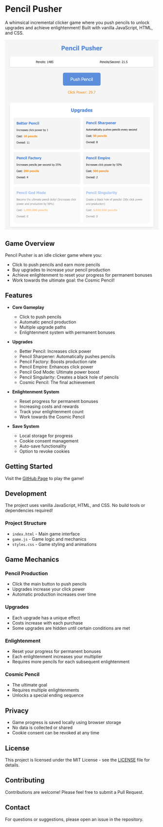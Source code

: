 # Pencil Pusher

A whimsical incremental clicker game where you push pencils to unlock upgrades and achieve enlightenment! Built with vanilla JavaScript, HTML, and CSS.

![Game Screenshot](screenshot.png)

## Game Overview

Pencil Pusher is an idle clicker game where you:
- Click to push pencils and earn more pencils
- Buy upgrades to increase your pencil production
- Achieve enlightenment to reset your progress for permanent bonuses
- Work towards the ultimate goal: the Cosmic Pencil!

## Features

- **Core Gameplay**
  - Click to push pencils
  - Automatic pencil production
  - Multiple upgrade paths
  - Enlightenment system with permanent bonuses

- **Upgrades**
  - Better Pencil: Increases click power
  - Pencil Sharpener: Automatically pushes pencils
  - Pencil Factory: Boosts production rate
  - Pencil Empire: Enhances click power
  - Pencil God Mode: Ultimate power boost
  - Pencil Singularity: Creates a black hole of pencils
  - Cosmic Pencil: The final achievement

- **Enlightenment System**
  - Reset progress for permanent bonuses
  - Increasing costs and rewards
  - Track your enlightenment count
  - Work towards the Cosmic Pencil

- **Save System**
  - Local storage for progress
  - Cookie consent management
  - Auto-save functionality
  - Option to revoke cookies

## Getting Started

Visit the [GitHub Page](https://welbornt.github.io/pencil-pusher/) to play the game!

## Development

The project uses vanilla JavaScript, HTML, and CSS. No build tools or dependencies required!

### Project Structure
- `index.html` - Main game interface
- `game.js` - Game logic and mechanics
- `styles.css` - Game styling and animations

## Game Mechanics

### Pencil Production
- Click the main button to push pencils
- Upgrades increase your click power
- Automatic production increases over time

### Upgrades
- Each upgrade has a unique effect
- Costs increase with each purchase
- Some upgrades are hidden until certain conditions are met

### Enlightenment
- Reset your progress for permanent bonuses
- Each enlightenment increases your multiplier
- Requires more pencils for each subsequent enlightenment

### Cosmic Pencil
- The ultimate goal
- Requires multiple enlightenments
- Unlocks a special ending sequence

## Privacy

- Game progress is saved locally using browser storage
- No data is collected or shared
- Cookie consent can be revoked at any time

## License

This project is licensed under the MIT License - see the [LICENSE](LICENSE) file for details.

## Contributing

Contributions are welcome! Please feel free to submit a Pull Request.

## Contact

For questions or suggestions, please open an issue in the repository. 